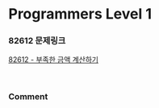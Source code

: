 # Programmers Level 1

### 82612 문제링크

[82612 - 부족한 금액 계산하기](https://school.programmers.co.kr/learn/courses/30/lessons/82612)

<br>

### Comment